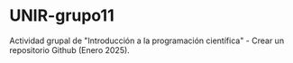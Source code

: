# UNIR-grupo11
Actividad grupal de "Introducción a la programación científica" - Crear un repositorio Github (Enero 2025).
